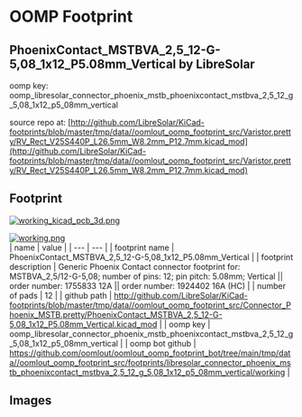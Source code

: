 # OOMP Footprint  
## PhoenixContact_MSTBVA_2,5_12-G-5,08_1x12_P5.08mm_Vertical  by LibreSolar  
  
oomp key: oomp_libresolar_connector_phoenix_mstb_phoenixcontact_mstbva_2,5_12_g_5,08_1x12_p5_08mm_vertical  
  
source repo at: [http://github.com/LibreSolar/KiCad-footprints/blob/master/tmp/data//oomlout_oomp_footprint_src/Varistor.pretty/RV_Rect_V25S440P_L26.5mm_W8.2mm_P12.7mm.kicad_mod](http://github.com/LibreSolar/KiCad-footprints/blob/master/tmp/data//oomlout_oomp_footprint_src/Varistor.pretty/RV_Rect_V25S440P_L26.5mm_W8.2mm_P12.7mm.kicad_mod)  
## Footprint  
  
[![working_kicad_pcb_3d.png](working_kicad_pcb_3d_600.png)](working_kicad_pcb_3d.png)  
  
[![working.png](working_600.png)](working.png)  
| name | value | 
| --- | --- | 
| footprint name | PhoenixContact_MSTBVA_2,5_12-G-5,08_1x12_P5.08mm_Vertical | 
| footprint description | Generic Phoenix Contact connector footprint for: MSTBVA_2,5/12-G-5,08; number of pins: 12; pin pitch: 5.08mm; Vertical || order number: 1755833 12A || order number: 1924402 16A (HC) | 
| number of pads | 12 | 
| github path | http://github.com/LibreSolar/KiCad-footprints/blob/master/tmp/data//oomlout_oomp_footprint_src/Connector_Phoenix_MSTB.pretty/PhoenixContact_MSTBVA_2,5_12-G-5,08_1x12_P5.08mm_Vertical.kicad_mod | 
| oomp key | oomp_libresolar_connector_phoenix_mstb_phoenixcontact_mstbva_2,5_12_g_5,08_1x12_p5_08mm_vertical | 
| oomp bot github | https://github.com/oomlout/oomlout_oomp_footprint_bot/tree/main/tmp/data//oomlout_oomp_footprint_src/footprints/libresolar_connector_phoenix_mstb_phoenixcontact_mstbva_2,5_12_g_5,08_1x12_p5_08mm_vertical/working | 
## Images  
